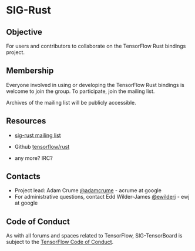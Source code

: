 # SIG-Rust
## Objective

For users and contributors to collaborate on the TensorFlow Rust bindings
project.

## Membership

Everyone involved in using or developing the TensorFlow Rust bindings is welcome
to join the group. To participate, join the mailing list.

Archives of the mailing list will be publicly accessible.

## Resources

* [sig-rust mailing list](https://groups.google.com/a/tensorflow.org/forum/#!forum/sig-rust)
* Github [tensorflow/rust](https://github.com/tensorflow/rust)

* any more? IRC?

## Contacts
* Project lead: Adam Crume [@adamcrume](https://github.com/adamcrume) - acrume
  at google
* For administrative questions, contact Edd Wilder-James
  [@ewilderj](https://github.com/ewilderj) - ewj at google

## Code of Conduct

As with all forums and spaces related to TensorFlow, SIG-TensorBoard is subject
to the [TensorFlow Code of
Conduct](https://github.com/tensorflow/tensorflow/blob/master/CODE_OF_CONDUCT.md).
